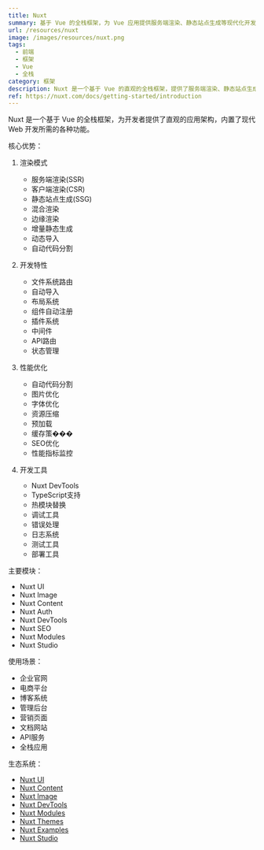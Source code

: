 ```yaml
---
title: Nuxt
summary: 基于 Vue 的全栈框架，为 Vue 应用提供服务端渲染、静态站点生成等现代化开发体验
url: /resources/nuxt
image: /images/resources/nuxt.png
tags:
  - 前端
  - 框架
  - Vue
  - 全栈
category: 框架
description: Nuxt 是一个基于 Vue 的直观的全栈框架，提供了服务端渲染、静态站点生成、API 路由等现代 Web 开发所需的全部功能。
ref: https://nuxt.com/docs/getting-started/introduction
---
```


Nuxt 是一个基于 Vue 的全栈框架，为开发者提供了直观的应用架构，内置了现代 Web 开发所需的各种功能。

核心优势：

1. 渲染模式
   - 服务端渲染(SSR)
   - 客户端渲染(CSR)
   - 静态站点生成(SSG)
   - 混合渲染
   - 边缘渲染
   - 增量静态生成
   - 动态导入
   - 自动代码分割

2. 开发特性
   - 文件系统路由
   - 自动导入
   - 布局系统
   - 组件自动注册
   - 插件系统
   - 中间件
   - API路由
   - 状态管理

3. 性能优化
   - 自动代码分割
   - 图片优化
   - 字体优化
   - 资源压缩
   - 预加载
   - 缓存策���
   - SEO优化
   - 性能指标监控

4. 开发工具
   - Nuxt DevTools
   - TypeScript支持
   - 热模块替换
   - 调试工具
   - 错误处理
   - 日志系统
   - 测试工具
   - 部署工具

主要模块：
- Nuxt UI
- Nuxt Image
- Nuxt Content
- Nuxt Auth
- Nuxt DevTools
- Nuxt SEO
- Nuxt Modules
- Nuxt Studio

使用场景：
- 企业官网
- 电商平台
- 博客系统
- 管理后台
- 营销页面
- 文档网站
- API服务
- 全栈应用

生态系统：
- [Nuxt UI](https://ui.nuxt.com/)
- [Nuxt Content](https://content.nuxt.com/)
- [Nuxt Image](https://image.nuxt.com/)
- [Nuxt DevTools](https://devtools.nuxt.com/)
- [Nuxt Modules](https://nuxt.com/modules)
- [Nuxt Themes](https://nuxt.com/themes)
- [Nuxt Examples](https://nuxt.com/examples)
- [Nuxt Studio](https://nuxt.studio/)
